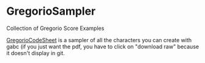 # GregorioSampler
Collection of Gregorio Score Examples

[GregorioCodeSheet](/gregoriocodesheet/main-lualatex.pdf) is a sampler of all the characters you can create with gabc (if you just want the pdf, you have to click on "download raw" because it doesn't display in git.
